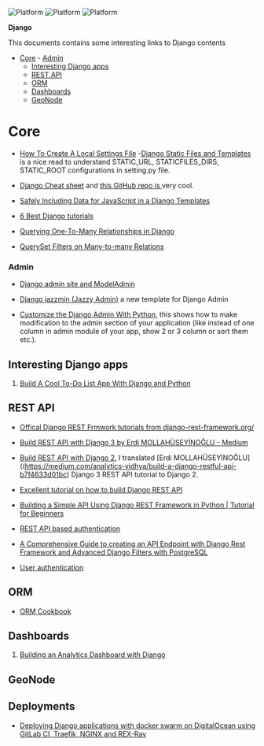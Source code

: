 ![Platform](https://img.shields.io/badge/Language-Python-yellow.svg?longCache=true)
![Platform](https://img.shields.io/badge/framework-Django|1.11.x|3.x-green.svg?longCache=true)
![Platform](https://img.shields.io/badge/Product-GeoNode-blue.svg?longCache=true)

__Django__

This documents contains some interesting links to Django contents


- [Core](#core)
		- [Admin](#admin)
	- [Interesting Django apps](#interesting-django-apps)
	- [REST API](#rest-api)
	- [ORM](#orm)
	- [Dashboards](#dashboards)
	- [GeoNode](#geonode)



# Core
- [How To Create A Local Settings File](https://www.youtube.com/watch?v=QyT7Z5MRhYo)
-[Django Static Files and Templates](https://learndjango.com/tutorials/django-static-files) is a nice read to understand STATIC_URL, STATICFILES_DIRS, STATIC_ROOT configurations in setting.py file.

- [Django Cheat sheet](https://remotedevdaily.com/django-commands-cheat-sheet/) and [this GitHub repo is ](https://github.com/lucrae/django-cheat-sheet#blue_book-creating-a-project) very cool.

- [Safely Including Data for JavaScript in a Django Templates](https://adamj.eu/tech/2020/02/18/safely-including-data-for-javascript-in-a-django-template/?fbclid=IwAR3VVrPY9x1mAxVr0zt9Xd-NlbfQ61Tv2ian3Vh3RD1C8LgoYzwba6c-61g)

- [6 Best Django tutorials](https://sunscrapers.com/blog/6-best-django-tutorials-and-books-for-advanced-python-developers/?utm_source=facebook&utm_medium=group&utm_campaign=content&utm_content=django_python_web&fbclid=IwAR2q5q9a3S1Zb9Vxufjkvanup5a_7_iFCyXzQUcweDiWrdtz8XjN8Rr5dfo)

- [Querying One-To-Many Relationships in Django](https://www.youtube.com/watch?v=iwNBwG8RBok)
- [QuerySet Filters on Many-to-many Relations](https://djangotricks.blogspot.com/2018/05/queryset-filters-on-many-to-many-relations.html)

### Admin
- [Django admin site and ModelAdmin](https://docs.djangoproject.com/en/3.0/ref/contrib/admin/)
- [Django jazzmin (Jazzy Admin)](https://github.com/farridav/django-jazzmin) a new template for Django Admin

- [Customize the Django Admin With Python](https://realpython.com/customize-django-admin-python/), this shows how to make modification to the admin section of your application (like instead of one column in admin module of your app, show 2 or 3 column or sort them etc.).



## Interesting Django apps
1. [Build A Cool To-Do List App With Django and Python](http://img.youtube.com/vi/fEqOW6FrokA/0.jpg)


## REST API

- [Offical Django REST Frmwork tutorials from django-rest-framework.org/](https://www.django-rest-framework.org/tutorial/1-serialization/#testing-our-first-attempt-at-a-web-api)

- [Build REST API with Django 3 by Erdi MOLLAHÜSEYİNOĞLU - Medium](https://medium.com/analytics-vidhya/build-a-django-restful-api-b7f4633d01bc)

- [Build REST API with Django 2](https://mnahmad.github.io/scriptndebug/), I translated [Erdi MOLLAHÜSEYİNOĞLU]((https://medium.com/analytics-vidhya/build-a-django-restful-api-b7f4633d01bc) Django 3  REST API tutorial to Django 2.  

- [Excellent tutorial on how to build Django REST API](https://www.youtube.com/watch?v=TmsD8QExZ84)

- [Building a Simple API Using Django REST Framework in Python | Tutorial for Beginners](https://morioh.com/p/0e19c954ac19?f=5c21fb01c16e2556b555ab32&fbclid=IwAR0IhBUPboy4m0haMFGLTkiMPkb738nVwp0jQj3KM9lokdb5kPiF5-gRc8I)

- [REST API based authentication](https://simpleisbetterthancomplex.com/tutorial/2018/11/22/how-to-implement-token-authentication-using-django-rest-framework.html)

- [A Comprehensive Guide to creating an API Endpoint with Django Rest Framework and Advanced Django Filters with PostgreSQL](https://medium.com/@ozguryarikkas/a-guide-to-creating-an-api-endpoint-with-django-rest-framework-and-django-filters-with-postgresql-563a12b3accb)

- [User authentication](https://www.easywaylearn.com/blog/django-rest-framework-user-authentication-tutorial/?fbclid=IwAR2MNnfVwIer2aEXr1MnMivrZiJHvcBhFK4phyQkbc60zB6pHSa-lqZMM5o)

## ORM

- [ORM Cookbook](https://books.agiliq.com/projects/django-orm-cookbook/en/latest/introduction.html?fbclid=IwAR3zMbeUkzv11ldp5CwWuIiGZfz_xvgscLk1Ha4fAXi1xZS1hNfI9XasROA)




## Dashboards

1. [Building an Analytics Dashboard with Django](https://morioh.com/p/88d6fc714f52?fbclid=IwAR3aoj2pS0SBpvBkO7iZe3_jHmV9IeYYZj1FQ5jI2umxIUrrTvxeaLS2C-4)



## GeoNode


## Deployments
- [Deploying Django applications with docker swarm on DigitalOcean using GitLab CI, Traefik, NGINX and REX-Ray](https://briancaffey.github.io/2020/08/09/digital-ocean-docker-swarm-django-traefik-nginx.html)

